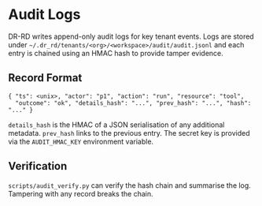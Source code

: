 # Audit Logs

DR-RD writes append-only audit logs for key tenant events. Logs are stored under
`~/.dr_rd/tenants/<org>/<workspace>/audit/audit.jsonl` and each entry is chained
using an HMAC hash to provide tamper evidence.

## Record Format
```
{ "ts": <unix>, "actor": "p1", "action": "run", "resource": "tool", 
  "outcome": "ok", "details_hash": "...", "prev_hash": "...", "hash": "..." }
```
`details_hash` is the HMAC of a JSON serialisation of any additional metadata.
`prev_hash` links to the previous entry. The secret key is provided via the
`AUDIT_HMAC_KEY` environment variable.

## Verification
`scripts/audit_verify.py` can verify the hash chain and summarise the log.
Tampering with any record breaks the chain.
